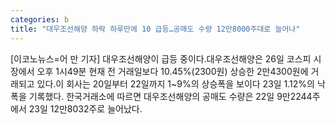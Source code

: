 ```yaml
---
categories: b
title: "대우조선해양 하락 하루만에 10 급등…공매도 수량 12만8000주대로 늘어나"
---
```

[이코노뉴스=어 만 기자] 대우조선해양이 급등 중이다.대우조선해양은 26일 코스피 시장에서 오후 1시49분 현재 전 거래일보다 10.45%(2300원) 상승한 2만4300원에 거래되고 있다.이 회사는 20일부터 22일까지 1~9%의 상승폭을 보이다 23일 1.12%의 낙폭을 기록했다. 한국거래소에 따르면 대우조선해양의 공매도 수량은 22일 9만2244주에서 23일 12만8032주로 늘어났다.